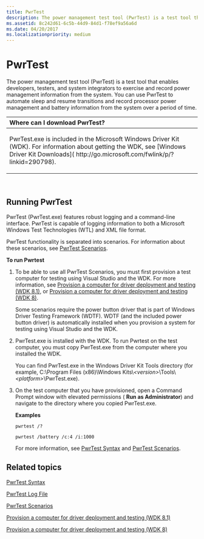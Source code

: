 ```yaml
---
title: PwrTest
description: The power management test tool (PwrTest) is a test tool that enables developers, testers, and system integrators to exercise and record power management information from the system.
ms.assetid: 8c242d61-6c5b-44d9-84d1-f78ef9a56a6d
ms.date: 04/20/2017
ms.localizationpriority: medium
---
```


# PwrTest


The power management test tool (PwrTest) is a test tool that enables developers, testers, and system integrators to exercise and record power management information from the system. You can use PwrTest to automate sleep and resume transitions and record processor power management and battery information from the system over a period of time.

<table>
<colgroup>
<col width="100%" />
</colgroup>
<thead>
<tr class="header">
<th align="left">Where can I download PwrTest?</th>
</tr>
</thead>
<tbody>
<tr class="odd">
<td align="left"><p>PwrTest.exe is included in the Microsoft Windows Driver Kit (WDK). For information about getting the WDK, see [Windows Driver Kit Downloads]( http://go.microsoft.com/fwlink/p/?linkid=290798).</p></td>
</tr>
</tbody>
</table>

 

## <span id="Running_PwrTest"></span><span id="running_pwrtest"></span><span id="RUNNING_PWRTEST"></span>Running PwrTest


PwrTest (PwrTest.exe) features robust logging and a command-line interface. PwrTest is capable of logging information to both a Microsoft Windows Test Technologies (WTL) and XML file format.

PwrTest functionality is separated into scenarios. For information about these scenarios, see [PwrTest Scenarios](pwrtest-scenarios.md).

**To run Pwrtest**

1.  To be able to use all PwrTest Scenarios, you must first provision a test computer for testing using Visual Studio and the WDK. For more information, see [Provision a computer for driver deployment and testing (WDK 8.1)](https://msdn.microsoft.com/library/windows/hardware/dn745909), or [Provision a computer for driver deployment and testing (WDK 8)](https://msdn.microsoft.com/library/windows/hardware/hh698272).

    Some scenarios require the power button driver that is part of Windows Driver Testing Framework (WDTF). WDTF (and the included power button driver) is automatically installed when you provision a system for testing using Visual Studio and the WDK.

2.  PwrTest.exe is installed with the WDK. To run Pwrtest on the test computer, you must copy PwrTest.exe from the computer where you installed the WDK.

    You can find PwrTest.exe in the Windows Driver Kit Tools directory (for example, C:\\Program Files (x86)\\Windows Kits\\*&lt;version&gt;*\\Tools\\*&lt;platform&gt;*\\PwrTest.exe).

3.  On the test computer that you have provisioned, open a Command Prompt window with elevated permissions ( **Run as Administrator**) and navigate to the directory where you copied PwrTest.exe.

    **Examples**

    ```
    pwrtest /? 
    ```

    ```
    pwrtest /battery /c:4 /i:1000
    ```

    For more information, see [PwrTest Syntax](pwrtest-syntax.md) and [PwrTest Scenarios](pwrtest-scenarios.md).

## <span id="related_topics"></span>Related topics


[PwrTest Syntax](pwrtest-syntax.md)

[PwrTest Log File](pwrtest-log-file.md)

[PwrTest Scenarios](pwrtest-scenarios.md)

[Provision a computer for driver deployment and testing (WDK 8.1)](https://msdn.microsoft.com/library/windows/hardware/dn745909)

[Provision a computer for driver deployment and testing (WDK 8)](https://msdn.microsoft.com/library/windows/hardware/hh698272)

 

 







